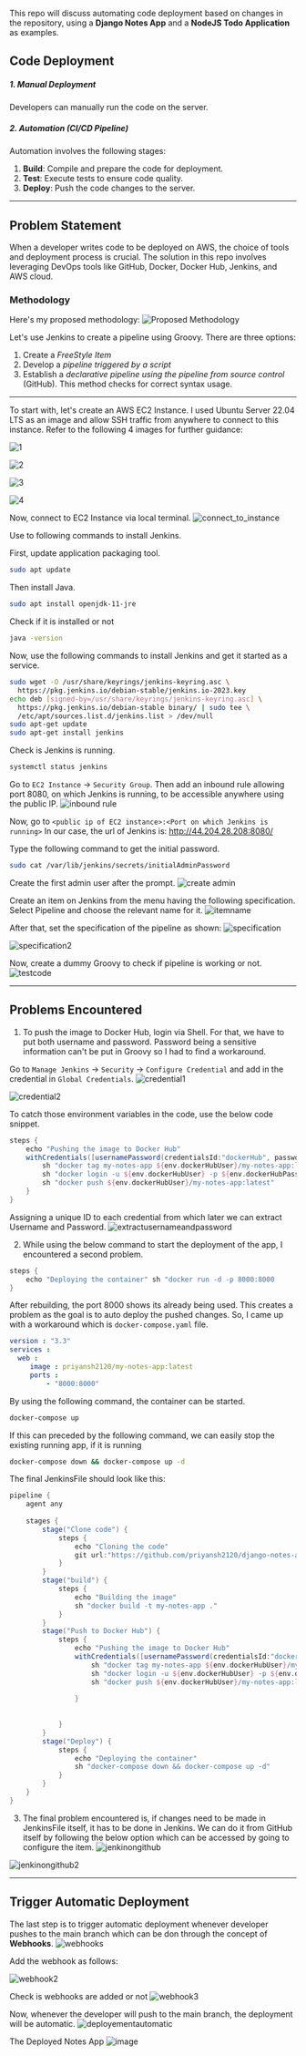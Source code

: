 This repo will discuss automating code deployment based on changes in the repository, using a **Django Notes App** and a **NodeJS Todo Application** as examples.
## Code Deployment
##### 1. Manual Deployment
Developers can manually run the code on the server.
##### 2. Automation (CI/CD Pipeline) 
Automation involves the following stages: 
1. **Build**: Compile and prepare the code for deployment. 
2. **Test**: Execute tests to ensure code quality. 
3. **Deploy**: Push the code changes to the server.

-----
## Problem Statement 
When a developer writes code to be deployed on AWS, the choice of tools and deployment process is crucial. The solution in this repo involves leveraging DevOps tools like GitHub, Docker, Docker Hub, Jenkins, and AWS cloud.

### Methodology
Here's my proposed methodology:
![Proposed Methodology](https://github.com/priyansh2120/node-and-django-deployment/assets/96059277/abbf625f-6f60-494f-b21f-65ab20acf4a4)


Let's use Jenkins to create a pipeline using Groovy. There are three options: 
1. Create a *FreeStyle Item* 
2. Develop a *pipeline triggered by a script* 
3. Establish a *declarative pipeline using the pipeline from source control* (GitHub). This method checks for correct syntax usage.

----

To start with, let's create an AWS EC2 Instance. I used Ubuntu Server 22.04 LTS as an image and allow SSH traffic from anywhere to connect to this instance. Refer to the following 4 images for further guidance:

![1](https://github.com/priyansh2120/node-and-django-deployment/assets/96059277/745b1138-2b58-4509-93be-e56003c25a73)


![2](https://github.com/priyansh2120/node-and-django-deployment/assets/96059277/1970f890-0d37-4eb7-abb3-58cd56a6aa4d)


![3](https://github.com/priyansh2120/node-and-django-deployment/assets/96059277/5df0fea0-9f3e-4418-b85a-f2628ae2c89a)


![4](https://github.com/priyansh2120/node-and-django-deployment/assets/96059277/8f7ce908-fc42-4764-a01b-b6456711e58b)

Now, connect to EC2 Instance via local terminal.
![connect_to_instance](https://github.com/priyansh2120/node-and-django-deployment/assets/96059277/79a6b6c5-1093-416b-8d0c-1e98b4bf5baf)


Use to following commands to install Jenkins.

First, update application packaging tool.
```bash
sudo apt update
```

Then install Java.
```bash
sudo apt install openjdk-11-jre
```

Check if it is installed or not
```bash
java -version
```

Now, use the following commands to install Jenkins and get it started as a service.
```bash
sudo wget -O /usr/share/keyrings/jenkins-keyring.asc \
  https://pkg.jenkins.io/debian-stable/jenkins.io-2023.key
echo deb [signed-by=/usr/share/keyrings/jenkins-keyring.asc] \
  https://pkg.jenkins.io/debian-stable binary/ | sudo tee \
  /etc/apt/sources.list.d/jenkins.list > /dev/null
sudo apt-get update
sudo apt-get install jenkins
```

Check is Jenkins is running.
```bash
systemctl status jenkins
```

Go to `EC2 Instance` -> `Security Group`. Then add an inbound rule allowing port 8080, on which Jenkins is running, to be accessible anywhere using the public IP.
![inbound rule](https://github.com/priyansh2120/node-and-django-deployment/assets/96059277/3a6f05a1-71ea-4eb4-928f-2263b9c85c49)


Now, go to `<public ip of EC2 instance>:<Port on which Jenkins is running>`
In our case, the url of Jenkins is: http://44.204.28.208:8080/

Type the following command to get the initial password.
```bash
sudo cat /var/lib/jenkins/secrets/initialAdminPassword
```

Create the first admin user after the prompt. 
![create admin](https://github.com/priyansh2120/node-and-django-deployment/assets/96059277/17d66a9e-c729-40d4-8a42-44b3c8cea429)

Create an item on Jenkins from the menu having the following specification. Select Pipeline and choose the relevant name for it.
![itemname](https://github.com/priyansh2120/node-and-django-deployment/assets/96059277/684e6b6e-c157-4464-ae0c-d6af3b98423a)


After that, set the specification of the pipeline as shown:
![specification](https://github.com/priyansh2120/node-and-django-deployment/assets/96059277/4e33c34c-0b2f-48cd-a0a7-f11209f56688)

![specification2](https://github.com/priyansh2120/node-and-django-deployment/assets/96059277/8a5da738-be68-4a4b-a6e7-c272a983b902)


Now, create a dummy Groovy to check if pipeline is working or not.
![testcode](https://github.com/priyansh2120/node-and-django-deployment/assets/96059277/41d060f0-e65a-466f-8c69-2dd25d5f7c73)


----
## Problems Encountered
1. To push the image to Docker Hub, login via Shell. For that, we have to put both username and password. Password being a sensitive information can't be put in Groovy so I had to find a workaround.

Go to `Manage Jenkins` -> `Security` ->  `Configure Credential` and add in the credential in `Global Credentials`. 
![credential1](https://github.com/priyansh2120/node-and-django-deployment/assets/96059277/d9a4102e-cb8f-4526-89e8-3e8219fbe6b2)

![credential2](https://github.com/priyansh2120/node-and-django-deployment/assets/96059277/070e1a7f-35e6-4d66-95c1-2142bba69f88)


To catch those environment variables in the code, use the below code snippet.
```groovy
steps {
	echo "Pushing the image to Docker Hub"
	withCredentials([usernamePassword(credentialsId:"dockerHub", passwordVariable:"dockerHubPass", usernameVariable:"dockerHubUser")]) {
		sh "docker tag my-notes-app ${env.dockerHubUser}/my-notes-app:latest"
		sh "docker login -u ${env.dockerHubUser} -p ${env.dockerHubPass}"
		sh "docker push ${env.dockerHubUser}/my-notes-app:latest"
	}
}
```

Assigning a unique ID to each credential from which later we can extract Username and Password.
![extractusernameandpassword](https://github.com/priyansh2120/node-and-django-deployment/assets/96059277/6ef2b8bc-ba0d-4014-8d17-595a10eab0d9)


2. While using the below command to start the deployment of the app, I encountered a second problem.
```groovy
steps { 
	echo "Deploying the container" sh "docker run -d -p 8000:8000
}
```

After rebuilding, the port 8000 shows its already being used. This creates a problem as the goal is to auto deploy the pushed changes. So, I came up with a workaround which is `docker-compose.yaml` file.
```yaml
version : "3.3"
services :
  web :
     image : priyansh2120/my-notes-app:latest
     ports :
         - "8000:8000"
```

By using the following command, the container can be started.
```sh
docker-compose up
```

If this can preceded by the following command, we can easily stop the existing running app, if it is running
```sh
docker-compose down && docker-compose up -d
```

The final JenkinsFile should look like this:
```groovy
pipeline {
    agent any
    
    stages {
        stage("Clone code") {
            steps {
                echo "Cloning the code"
                git url:"https://github.com/priyansh2120/django-notes-app-for-deployment.git", branch: "main"
            }
        }
        stage("build") {
            steps {
                echo "Building the image"
                sh "docker build -t my-notes-app ."
            }
        }
        stage("Push to Docker Hub") {
            steps {
                echo "Pushing the image to Docker Hub"
                withCredentials([usernamePassword(credentialsId:"dockerHub", passwordVariable:"dockerHubPass", usernameVariable:"dockerHubUser")]){
                    sh "docker tag my-notes-app ${env.dockerHubUser}/my-notes-app:latest"
                    sh "docker login -u ${env.dockerHubUser} -p ${env.dockerHubPass}"
                    sh "docker push ${env.dockerHubUser}/my-notes-app:latest"
                    
                }
                
                
            }
        }
        stage("Deploy") {
            steps {
                echo "Deploying the container"
                sh "docker-compose down && docker-compose up -d"
            }
        }
    }
}
```

3. The final problem encountered is, if changes need to be made in JenkinsFile itself, it has to be done in Jenkins. We can do it from GitHub itself by following the below option which can be accessed by going to configure the item.
![jenkinongithub](https://github.com/priyansh2120/node-and-django-deployment/assets/96059277/c8beed4f-3481-41dc-b179-1166d9ba94f2)

![jenkinongithub2](https://github.com/priyansh2120/node-and-django-deployment/assets/96059277/587aa189-b0b7-4e79-871d-69cb99ae1384)

---
## Trigger Automatic Deployment
The last step is to trigger automatic deployment whenever developer pushes to the main branch which can be don through the concept of **Webhooks**.
![webhooks](https://github.com/priyansh2120/node-and-django-deployment/assets/96059277/ec0569d9-96f2-4dc4-b777-ca2777db5cd7)


Add the webhook as follows:

![webhook2](https://github.com/priyansh2120/node-and-django-deployment/assets/96059277/8c6b141f-05ed-433f-9585-786afe0eadb1)

Check is webhooks are added or not
![webhook3](https://github.com/priyansh2120/node-and-django-deployment/assets/96059277/15ccfced-0e51-4977-855a-fd94b6283c44)


Now, whenever the developer will push to the main branch, the deployment will be automatic.
![deployementautomatic](https://github.com/priyansh2120/node-and-django-deployment/assets/96059277/4c00e38a-44a4-406f-af4b-58844617bcf2)

The Deployed Notes App
![image](https://github.com/priyansh2120/node-and-django-deployment/assets/96059277/8c87a316-d5d0-403d-a212-71f921e7381c)

